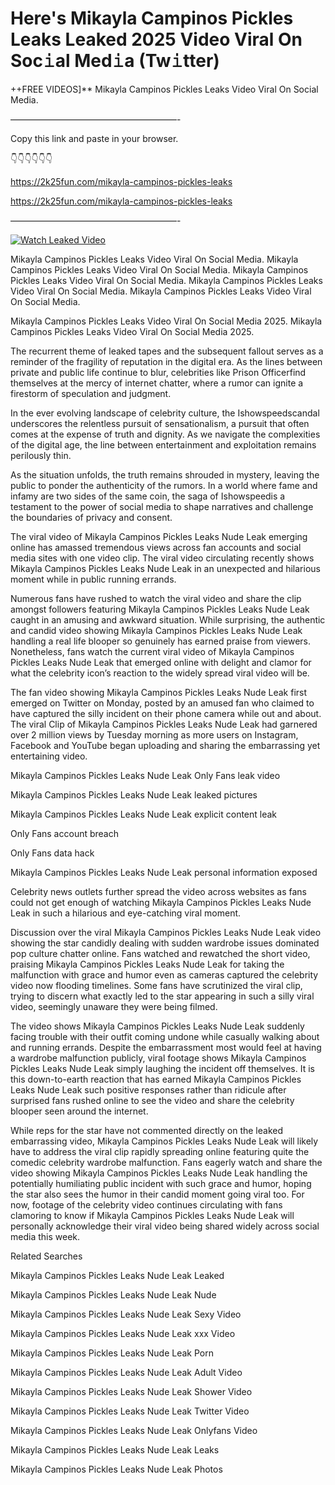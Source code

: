 # Here's Mikayla Campinos Pickles Leaks Leaked 2025 Video Viral On Soc𝚒al Med𝚒a (Tw𝚒tter)

++FREE VIDEOS]** Mikayla Campinos Pickles Leaks Video Viral On Social Media.

———————————————————-

Copy this link and paste in your browser.

👇👇👇👇👇👇

https://2k25fun.com/mikayla-campinos-pickles-leaks

https://2k25fun.com/mikayla-campinos-pickles-leaks

———————————————————-

[![Watch Leaked Video](https://miro.medium.com/v2/resize:fit:828/format:webp/1*cilzJN44JGOrTw9NJCrNHA.gif "Watch Leaked Video")](https://2k25fun.com/mikayla-campinos-pickles-leaks)

Mikayla Campinos Pickles Leaks Video Viral On Social Media. Mikayla Campinos Pickles Leaks Video Viral On Social Media. Mikayla Campinos Pickles Leaks Video Viral On Social Media. Mikayla Campinos Pickles Leaks Video Viral On Social Media. Mikayla Campinos Pickles Leaks Video Viral On Social Media.

Mikayla Campinos Pickles Leaks Video Viral On Social Media 2025. Mikayla Campinos Pickles Leaks Video Viral On Social Media 2025.

The recurrent theme of leaked tapes and the subsequent fallout serves as a reminder of the fragility of reputation in the digital era. As the lines between private and public life continue to blur, celebrities like Prison Officerfind themselves at the mercy of internet chatter, where a rumor can ignite a firestorm of speculation and judgment.

In the ever evolving landscape of celebrity culture, the Ishowspeedscandal underscores the relentless pursuit of sensationalism, a pursuit that often comes at the expense of truth and dignity. As we navigate the complexities of the digital age, the line between entertainment and exploitation remains perilously thin.

As the situation unfolds, the truth remains shrouded in mystery, leaving the public to ponder the authenticity of the rumors. In a world where fame and infamy are two sides of the same coin, the saga of Ishowspeedis a testament to the power of social media to shape narratives and challenge the boundaries of privacy and consent.

The viral video of Mikayla Campinos Pickles Leaks Nude Leak emerging online has amassed tremendous views across fan accounts and social media sites with one video clip. The viral video circulating recently shows Mikayla Campinos Pickles Leaks Nude Leak in an unexpected and hilarious moment while in public running errands.

Numerous fans have rushed to watch the viral video and share the clip amongst followers featuring Mikayla Campinos Pickles Leaks Nude Leak caught in an amusing and awkward situation. While surprising, the authentic and candid video showing Mikayla Campinos Pickles Leaks Nude Leak handling a real life blooper so genuinely has earned praise from viewers. Nonetheless, fans watch the current viral video of Mikayla Campinos Pickles Leaks Nude Leak that emerged online with delight and clamor for what the celebrity icon’s reaction to the widely spread viral video will be.

The fan video showing Mikayla Campinos Pickles Leaks Nude Leak first emerged on Twitter on Monday, posted by an amused fan who claimed to have captured the silly incident on their phone camera while out and about. The viral Clip of Mikayla Campinos Pickles Leaks Nude Leak had garnered over 2 million views by Tuesday morning as more users on Instagram, Facebook and YouTube began uploading and sharing the embarrassing yet entertaining video.

Mikayla Campinos Pickles Leaks Nude Leak Only Fans leak video

Mikayla Campinos Pickles Leaks Nude Leak leaked pictures

Mikayla Campinos Pickles Leaks Nude Leak explicit content leak

Only Fans account breach

Only Fans data hack

Mikayla Campinos Pickles Leaks Nude Leak personal information exposed

Celebrity news outlets further spread the video across websites as fans could not get enough of watching Mikayla Campinos Pickles Leaks Nude Leak in such a hilarious and eye-catching viral moment.

Discussion over the viral Mikayla Campinos Pickles Leaks Nude Leak video showing the star candidly dealing with sudden wardrobe issues dominated pop culture chatter online. Fans watched and rewatched the short video, praising Mikayla Campinos Pickles Leaks Nude Leak for taking the malfunction with grace and humor even as cameras captured the celebrity video now flooding timelines. Some fans have scrutinized the viral clip, trying to discern what exactly led to the star appearing in such a silly viral video, seemingly unaware they were being filmed.

The video shows Mikayla Campinos Pickles Leaks Nude Leak suddenly facing trouble with their outfit coming undone while casually walking about and running errands. Despite the embarrassment most would feel at having a wardrobe malfunction publicly, viral footage shows Mikayla Campinos Pickles Leaks Nude Leak simply laughing the incident off themselves. It is this down-to-earth reaction that has earned Mikayla Campinos Pickles Leaks Nude Leak such positive responses rather than ridicule after surprised fans rushed online to see the video and share the celebrity blooper seen around the internet.

While reps for the star have not commented directly on the leaked embarrassing video, Mikayla Campinos Pickles Leaks Nude Leak will likely have to address the viral clip rapidly spreading online featuring quite the comedic celebrity wardrobe malfunction. Fans eagerly watch and share the video showing Mikayla Campinos Pickles Leaks Nude Leak handling the potentially humiliating public incident with such grace and humor, hoping the star also sees the humor in their candid moment going viral too. For now, footage of the celebrity video continues circulating with fans clamoring to know if Mikayla Campinos Pickles Leaks Nude Leak will personally acknowledge their viral video being shared widely across social media this week.

Related Searches

Mikayla Campinos Pickles Leaks Nude Leak Leaked

Mikayla Campinos Pickles Leaks Nude Leak Nude

Mikayla Campinos Pickles Leaks Nude Leak Sexy Video

Mikayla Campinos Pickles Leaks Nude Leak xxx Video

Mikayla Campinos Pickles Leaks Nude Leak Porn

Mikayla Campinos Pickles Leaks Nude Leak Adult Video

Mikayla Campinos Pickles Leaks Nude Leak Shower Video

Mikayla Campinos Pickles Leaks Nude Leak Twitter Video

Mikayla Campinos Pickles Leaks Nude Leak Onlyfans Video

Mikayla Campinos Pickles Leaks Nude Leak Leaks

Mikayla Campinos Pickles Leaks Nude Leak Photos